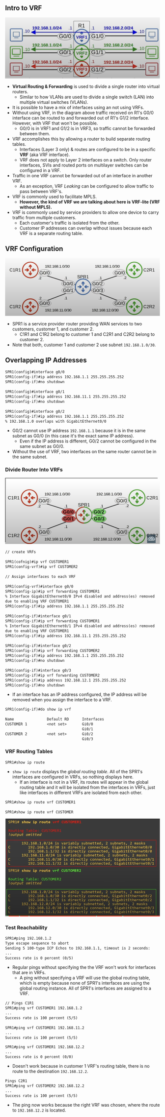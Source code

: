 ## Intro to VRF
![VRF network topology](./img4/VRF-network-diagram.png)

* **Virtual Routing & Forwarding** is used to divide a single router into virtual routers.
	* Similar to how VLANs are used to divide a single switch (LAN) into multiple virtual switches (VLANs).
* It is possible to have a mix of interfaces using an not using VRFs.
* Without using VRF, in the diagram above traffic received on R1's G0/0 interface can be routed to and forwarded out of R1's G1/2 interface. However, with VRF that won't be possible.
	* G0/0 is in VRF1 and G1/2 is in VRF3, so traffic cannot be forwarded between them.
* VRF accomplishes this by allowing a router to build separate routing tables.
	* Interfaces (Layer 3 only) & routes are configured to be in a specific **VRF** (aka VRF interface).
	* VRF does not apply to Layer 2 interfaces on a switch. Only router interfaces, SVIs and routed ports on multilayer switches can be configured in a VRF.
* Traffic in one VRF cannot be forwarded out of an interface in another VRF.
	* As an exception, VRF *Leaking* can be configured to allow traffic to pass between VRF's.
* VRF is commonly used to facilitate MPLS.
	* **However, the kind of VRF we are talking about here is VRF-lite (VRF without MPLS).**
* VRF is commonly used by service providers to allow one device to carry traffic from multiple customers.
	* Each customer's traffic is isolated from the other.
	* Customer IP addresses can overlap without issues because each VRF is a separate routing table.
## VRF Configuration
![VRF configuration](./img4/VRF-configuratoin.png)
* SPR1 is a service provider router providing WAN services to two customers, customer 1, and customer 2.
	* C1R1 and C1R2 belong to customer 1 and C2R1 and C2R2 belong to customer 2.
* Note that both, customer 1 and customer 2 use subnet `192.168.1.0/30`.
## Overlapping IP Addresses
```
SPR1(config)#interface g0/0
SPR1(config-if)#ip address 192.168.1.1 255.255.255.252
SPR1(config-if)#no shutdown

SPR1(config)#interface g0/1
SPR1(config-if)#ip address 192.168.11.1 255.255.255.252
SPR1(config-if)#no shutdown

SPR1(config)#interface g0/2
SPR1(config-if)#ip address 192.168.1.1 255.255.255.252
% 192.168.1.0 overlaps with GigabitEthernet0/0
```
* G0/2 cannot use IP address `192.168.1.1` because it is in the same subnet as G0/0 (in this case it's the exact same IP address).
	* Even if the IP address is different, G0/2 cannot be configured in the same subnet as G0/0.
* Without the use of VRF, two interfaces on the same router cannot be in the same subnet.

### Divide Router Into VRFs
![Router divided into VRFs](./img4/Router-divided-into-VRFs.png)

```
// create VRFs

SPR1(cofnig)#ip vrf CUSTOMER1
SPR1(config-vrf)#ip vrf CUSTOMER2

// Assign interfaces to each VRF

SPR1(config-vrf)#interface g0/0
SPR1(config-ip)#ip vrf forwarding CUSTOMER1
% Interface GigabitEthernet0/0 IPv4 disabled and address(es) removed due to enabling VRF CUSTOMER1
SPR1(config-if)#ip address 192.168.1.1 255.255.255.252

SPR1(config-if)#interface g0/1
SPR1(config-if)#ip vrf forwarding CUSTOMER1
% Interface GigabitEthernet0/1 IPv4 disabled and address(es) removed due to enabling VRF CUSTOMER1
SPR1(config-if)#ip address 192.168.11.1 255.255.255.252

SPR1(config-if)#interface g0/2
SPR1(config-if)#ip vrf forwarding CUSTOMER2
SPR1(config-if)#ip address 192.168.1.1 255.255.255.252
SPR1(config-if)#no shutdown

SPR1(config-if)#interface g0/3
SPR1(config-if)#ip vrf forwarding CUSTOMER2
SPR1(config-if)#ip address 192.168.12.1 255.255.255.252
SPR1(config-if)#no shutdown
```
* If an interface has an IP address configured, the IP address will be removed when you assign the interface to a VRF.

```
SPR1(config-if)#do show ip vrf

Name               Default RD      Interfaces
CUSTOMER 1         <not set>       Gi0/0
                                   Gi0/1
CUSTOMER 2         <not set>       Gi0/2
                                   Gi0/3
```

### VRF Routing Tables
```
SPR1#show ip route
```
* `show ip route` displays the *global routing table*. All of the SPR1's interfaces are configured in VRFs, so nothing displays here.
	* If an interface is not in a VRF, its routes will appear in the global routing table and it will be isolated from the interfaces in VRFs, just like interfaces in different VRFs are isolated from each other.

```
SPR1#show ip route vrf CUSTOMER1

SPR1#show ip route vrf CUSTOMER
```
![Display VRFs routes](./img4/VRFs-routes.png)

### Test Reachability

```
SPR1#ping 192.168.1.2
Type escape sequence to abort
Sending 5 100-type ICP Echos to 192.168.1.1, timeout is 2 seconds:
...
Success rate is 0 percent (0/5)
```
* Regular pings without specifying the the VRF won't work for interfaces that are in VRFs.
	* A ping without specifying a VRF will use the global routing table, which is empty because none of SPR1's interfaces are using the global routing instance. All of SPR1's interfaces are assigned to a VRF.

```
// Pings C1R1
SPR1#ping vrf CUSTOMER1 192.168.1.2
...
Success rate is 100 percent (5/5)

SPR1#ping vrf CUSTOMER1 192.168.11.2
...
Success rate is 100 percent (5/5)
```

```
SPR1#ping vrf CUSTOMER1 192.168.12.2
...
Success rate is 0 percent (0/0)
```
* Doesn't work because in customer 1 VRF's routing table, there is no route to the destination `192.168.12.2`.

```
Pings C2R1
SPR1#ping vrf CUSTOMER2 192.168.12.2
...
Success rate is 100 percent (5/5)
```
* The ping now works because the right VRF was chosen, where the route to `192.168.12.2`  is located.